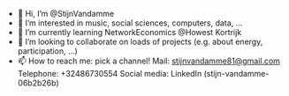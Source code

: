 - 👋 Hi, I’m @StijnVandamme
- 👀 I’m interested in music, social sciences, computers, data, ...
- 🌱 I’m currently learning NetworkEconomics @Howest Kortrijk
- 💞️ I’m looking to collaborate on loads of projects (e.g. about energy, participation, ...)
- 📫 How to reach me: pick a channel! 
Mail: stijnvandamme81@gmail.com
Telephone: +32486730554
Social media: LinkedIn (stijn-vandamme-06b2b26b)

<!---
StijnVandamme/StijnVandamme is a ✨ special ✨ repository because its `README.md` (this file) appears on your GitHub profile.
You can click the Preview link to take a look at your changes.
--->
